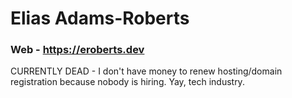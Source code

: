 # Elias Adams-Roberts
### Web - https://eroberts.dev

CURRENTLY DEAD - I don't have money to renew hosting/domain registration because nobody is hiring. Yay, tech industry.
